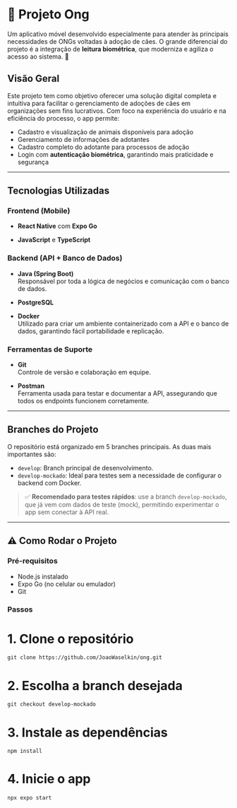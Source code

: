 # 🐾 Projeto Ong

Um aplicativo móvel desenvolvido especialmente para atender às principais necessidades de ONGs voltadas à adoção de cães. O grande diferencial do projeto é a integração de **leitura biométrica**, que moderniza e agiliza o acesso ao sistema. 📱


##  Visão Geral

Este projeto tem como objetivo oferecer uma solução digital completa e intuitiva para facilitar o gerenciamento de adoções de cães em organizações sem fins lucrativos. Com foco na experiência do usuário e na eficiência do processo, o app permite:

- Cadastro e visualização de animais disponíveis para adoção
- Gerenciamento de informações de adotantes
- Cadastro completo do adotante para processos de adoção
- Login com **autenticação biométrica**, garantindo mais praticidade e segurança

---

##  Tecnologias Utilizadas

###  Frontend (Mobile)

- **React Native** com **Expo Go**  

- **JavaScript** e **TypeScript**  

###  Backend (API + Banco de Dados)

- **Java (Spring Boot)**  
  Responsável por toda a lógica de negócios e comunicação com o banco de dados.

- **PostgreSQL**  

- **Docker**  
  Utilizado para criar um ambiente containerizado com a API e o banco de dados, garantindo fácil portabilidade e replicação.

###  Ferramentas de Suporte

- **Git**  
  Controle de versão e colaboração em equipe.

- **Postman**  
  Ferramenta usada para testar e documentar a API, assegurando que todos os endpoints funcionem corretamente.

---

## Branches do Projeto

O repositório está organizado em 5 branches principais. As duas mais importantes são:

- `develop`: Branch principal de desenvolvimento.
- `develop-mockado`: Ideal para testes sem a necessidade de configurar o backend com Docker.

> ✅ **Recomendado para testes rápidos**: use a branch `develop-mockado`, que já vem com dados de teste (mock), permitindo experimentar o app sem conectar à API real.

---

## ⚠️ Como Rodar o Projeto

### Pré-requisitos

- Node.js instalado
- Expo Go (no celular ou emulador)
- Git

### Passos

# 1. Clone o repositório
```
git clone https://github.com/JoaoWaselkin/ong.git
```
# 2. Escolha a branch desejada
```
git checkout develop-mockado
```

# 3. Instale as dependências
```
npm install
```

# 4. Inicie o app
```
npx expo start
```

